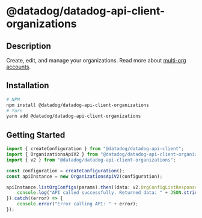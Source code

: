# @datadog/datadog-api-client-organizations

## Description

Create, edit, and manage your organizations. Read more about [multi-org accounts](https://docs.datadoghq.com/account_management/multi_organization).

## Installation

```sh
# NPM
npm install @datadog/datadog-api-client-organizations
# Yarn
yarn add @datadog/datadog-api-client-organizations
```

## Getting Started
```ts
import { createConfiguration } from "@datadog/datadog-api-client";
import { OrganizationsApiV2 } from "@datadog/datadog-api-client-organizations";
import { v2 } from "@datadog/datadog-api-client-organizations";

const configuration = createConfiguration();
const apiInstance = new OrganizationsApiV2(configuration);

apiInstance.listOrgConfigs(params).then((data: v2.OrgConfigListResponse) => {
    console.log("API called successfully. Returned data: " + JSON.stringify(data));
}).catch((error) => {
    console.error("Error calling API: " + error);
});
```